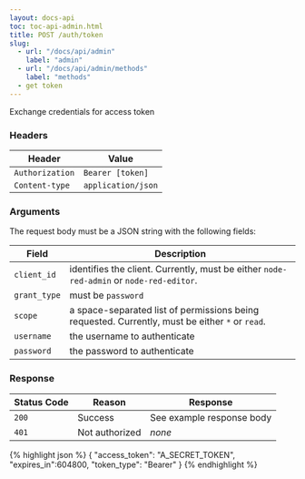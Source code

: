 ```yaml
---
layout: docs-api
toc: toc-api-admin.html
title: POST /auth/token
slug:
  - url: "/docs/api/admin"
    label: "admin"
  - url: "/docs/api/admin/methods"
    label: "methods"
  - get token
---
```


Exchange credentials for access token

### Headers

Header                     | Value
---------------------------|----------
`Authorization`            | `Bearer [token]`
`Content-type`             | `application/json`

### Arguments

The request body must be a JSON string with the following fields:

Field        | Description
-------------|------------------------
`client_id`  | identifies the client. Currently, must be either `node-red-admin` or `node-red-editor`.
`grant_type` | must be `password`
`scope`      | a space-separated list of permissions being requested. Currently, must be either `*` or `read`.
`username`   | the username to authenticate
`password`   | the password to authenticate


### Response

Status Code | Reason         | Response
------------|----------------|--------------
`200`       | Success        | See example response body
`401`       | Not authorized | _none_

{% highlight json %}
{
  "access_token": "A_SECRET_TOKEN",
  "expires_in":604800,
  "token_type": "Bearer"
}
{% endhighlight %}
